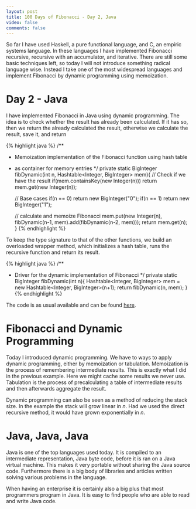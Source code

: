 ```yaml
---
layout: post
title: 100 Days of Fibonacci - Day 2, Java
video: false
comments: false
---
```


So far I have used Haskell, a pure functional language, and C,
an empiric systems language. In these languages I have implemented
Fibonacci recursive, recursive with an accumulator, and iterative.
There are still some basic techniques left, so today I will not
introduce something radical language wise. Instead I take one of
the most widespread languages and implement Fibonacci by dynamic
programming using memoization.

# Day 2 - Java
I have implemented Fibonacci in Java using dynamic programming. The
idea is to check whether the result has already been calculated. If
it has so, then we return the already calculated the result, otherwise
we calculate the result, save it, and return 

{% highlight java %}
/**
 * Memoization implementation of the Fibonacci function using hash table
 * as container for memory entries
 */
private static BigInteger fibDynamic(int n, Hashtable<Integer, BigInteger> mem){
    // Check if we have the result
    if(mem.containsKey(new Integer(n)))
        return mem.get(new Integer(n));

    // Base cases
    if(n == 0)
        return new BigInteger("0");
    if(n == 1)
        return new BigInteger("1");

    // calculate and memoize Fibonacci
    mem.put(new Integer(n), fibDynamic(n-1, mem).add(fibDynamic(n-2, mem)));
    return mem.get(n);
}
{% endhighlight %}

To keep the type signature to that of the other functions, we build an 
overloaded wrapper method, which initializes a hash table, runs the
recursive function and return its result.

{% highlight java %}
/**
 * Driver for the dynamic implementation of Fibonacci
 */
private static BigInteger fibDynamic(int n){
    Hashtable<Integer, BigInteger> mem = new Hashtable<Integer, BigInteger>(n+1);
    return fibDynamic(n, mem);
}
{% endhighlight %}

The code is as usual available and can be found
[here](https://github.com/madsbuch/snippets/blob/master/fibonacci/Fib.java). 

# Fibonacci and Dynamic Programming
Today I introduced dynamic programming. We have to ways to apply dynamic
programming, either by memoization or tabulation. Memoization is the process
of remembering intermediate results. This is exactly what I did in the
previous example. Here we might cache some results we never use.
Tabulation is the process of precalculating a table of intermediate results
and then afterwards aggregate the result.

Dynamic programming can also be seen as a method of reducing the stack
size. In the example the stack will grow linear in _n_. Had we used
the direct recursive method, it would have grown exponentially in _n_.

# Java, Java, Java
Java is one of the top languages used today. It is compiled to an
intermediate representation, Java byte code, before it is ran on a Java
virtual machine. This makes it very portable without sharing the Java
source code. Furthermore there is a big body of libraries and articles
written solving various problems in the language.

When having an enterprise it is certainly also a big plus that
most programmers program in Java. It is easy to find people who
are able to read and write Java code.

